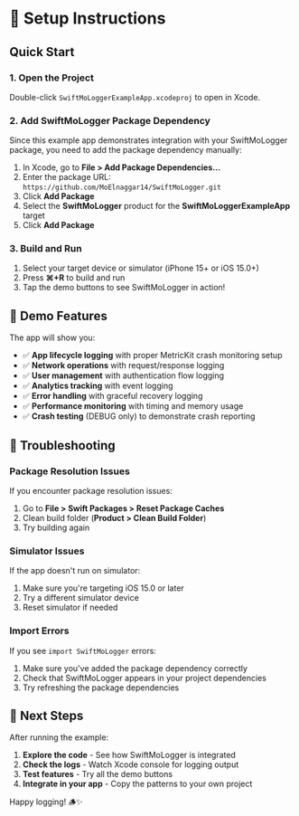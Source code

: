 # 🚀 Setup Instructions

## Quick Start

### 1. Open the Project
Double-click `SwiftMoLoggerExampleApp.xcodeproj` to open in Xcode.

### 2. Add SwiftMoLogger Package Dependency

Since this example app demonstrates integration with your SwiftMoLogger package, you need to add the package dependency manually:

1. In Xcode, go to **File > Add Package Dependencies...**
2. Enter the package URL: `https://github.com/MoElnaggar14/SwiftMoLogger.git`
3. Click **Add Package**
4. Select the **SwiftMoLogger** product for the **SwiftMoLoggerExampleApp** target
5. Click **Add Package**

### 3. Build and Run
1. Select your target device or simulator (iPhone 15+ or iOS 15.0+)
2. Press **⌘+R** to build and run
3. Tap the demo buttons to see SwiftMoLogger in action!

## 📱 Demo Features

The app will show you:

- ✅ **App lifecycle logging** with proper MetricKit crash monitoring setup
- ✅ **Network operations** with request/response logging
- ✅ **User management** with authentication flow logging  
- ✅ **Analytics tracking** with event logging
- ✅ **Error handling** with graceful recovery logging
- ✅ **Performance monitoring** with timing and memory usage
- ✅ **Crash testing** (DEBUG only) to demonstrate crash reporting

## 🔧 Troubleshooting

### Package Resolution Issues
If you encounter package resolution issues:
1. Go to **File > Swift Packages > Reset Package Caches**
2. Clean build folder (**Product > Clean Build Folder**)
3. Try building again

### Simulator Issues
If the app doesn't run on simulator:
1. Make sure you're targeting iOS 15.0 or later
2. Try a different simulator device
3. Reset simulator if needed

### Import Errors
If you see `import SwiftMoLogger` errors:
1. Make sure you've added the package dependency correctly
2. Check that SwiftMoLogger appears in your project dependencies
3. Try refreshing the package dependencies

## 🎯 Next Steps

After running the example:
1. **Explore the code** - See how SwiftMoLogger is integrated
2. **Check the logs** - Watch Xcode console for logging output
3. **Test features** - Try all the demo buttons
4. **Integrate in your app** - Copy the patterns to your own project

Happy logging! 🪵✨